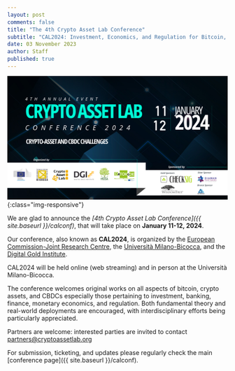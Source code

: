 ```yaml
---
layout: post
comments: false
title: "The 4th Crypto Asset Lab Conference"
subtitle: "CAL2024: Investment, Economics, and Regulation for Bitcoin, Crypto Assets, and CBDCs"
date: 03 November 2023
author: Staff
published: true
---
```


![CAL2024](/img/cal2024/cal2024.png){:class="img-responsive"}

We are glad to announce the
_[4th Crypto Asset Lab Conference]({{ site.baseurl }}/calconf)_,
that will take place on __January 11-12, 2024__.

Our conference, also known as __CAL2024__,
is organized by the
[European Commission-Joint Research Centre](https://ec.europa.eu/knowledge4policy/organisation/jrc-joint-research-centre_en),
the
[Università Milano-Bicocca](https://www.unimib.it/),
and the
[Digital Gold Institute](https://www.dgi.io).

CAL2024 will be held online (web streaming)
and in person
at the Università Milano-Bicocca.

The conference welcomes original
works on all aspects of bitcoin, crypto assets, and CBDCs
especially those pertaining to investment, banking, finance,
monetary economics, and regulation.
Both fundamental theory and real-world deployments are encouraged,
with interdisciplinary efforts being particularly appreciated.

Partners are welcome:
interested parties are invited to contact
[partners@cryptoassetlab.org](mailto:partners@cryptoassetlab.org)

For submission, ticketing, and updates
please regularly check the main [conference page]({{ site.baseurl }}/calconf).
